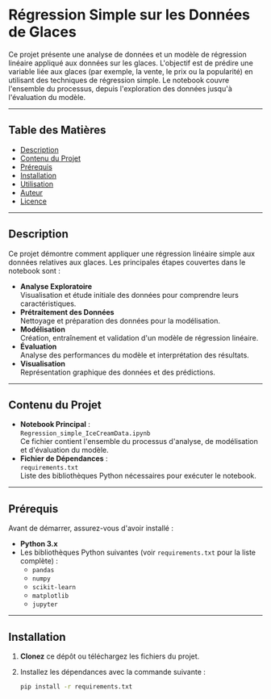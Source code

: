 # Régression Simple sur les Données de Glaces

Ce projet présente une analyse de données et un modèle de régression linéaire appliqué aux données sur les glaces. L'objectif est de prédire une variable liée aux glaces (par exemple, la vente, le prix ou la popularité) en utilisant des techniques de régression simple. Le notebook couvre l'ensemble du processus, depuis l'exploration des données jusqu'à l'évaluation du modèle.

---

## Table des Matières

- [Description](#description)
- [Contenu du Projet](#contenu-du-projet)
- [Prérequis](#prérequis)
- [Installation](#installation)
- [Utilisation](#utilisation)
- [Auteur](#auteur)
- [Licence](#licence)

---

## Description

Ce projet démontre comment appliquer une régression linéaire simple aux données relatives aux glaces. Les principales étapes couvertes dans le notebook sont :

- **Analyse Exploratoire**  
  Visualisation et étude initiale des données pour comprendre leurs caractéristiques.
- **Prétraitement des Données**  
  Nettoyage et préparation des données pour la modélisation.
- **Modélisation**  
  Création, entraînement et validation d'un modèle de régression linéaire.
- **Évaluation**  
  Analyse des performances du modèle et interprétation des résultats.
- **Visualisation**  
  Représentation graphique des données et des prédictions.

---

## Contenu du Projet

- **Notebook Principal** :  
  `Regression_simple_IceCreamData.ipynb`  
  Ce fichier contient l'ensemble du processus d'analyse, de modélisation et d'évaluation du modèle.
- **Fichier de Dépendances** :  
  `requirements.txt`  
  Liste des bibliothèques Python nécessaires pour exécuter le notebook.

---

## Prérequis

Avant de démarrer, assurez-vous d'avoir installé :

- **Python 3.x**
- Les bibliothèques Python suivantes (voir `requirements.txt` pour la liste complète) :
  - `pandas`
  - `numpy`
  - `scikit-learn`
  - `matplotlib`
  - `jupyter`

---

## Installation

1. **Clonez** ce dépôt ou téléchargez les fichiers du projet.
2. Installez les dépendances avec la commande suivante :

   ```bash
   pip install -r requirements.txt

